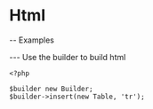 
Html
====


-- Examples

--- Use the builder to build html
```
<?php

$builder new Builder;
$builder->insert(new Table, 'tr');